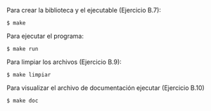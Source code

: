 Para crear la biblioteca y el ejecutable (Ejercicio B.7):

    $ make

Para ejecutar el programa:

    $ make run

Para limpiar los archivos (Ejercicio B.9):

    $ make limpiar

Para visualizar el archivo de documentación ejecutar (Ejercicio B.10)

    $ make doc
